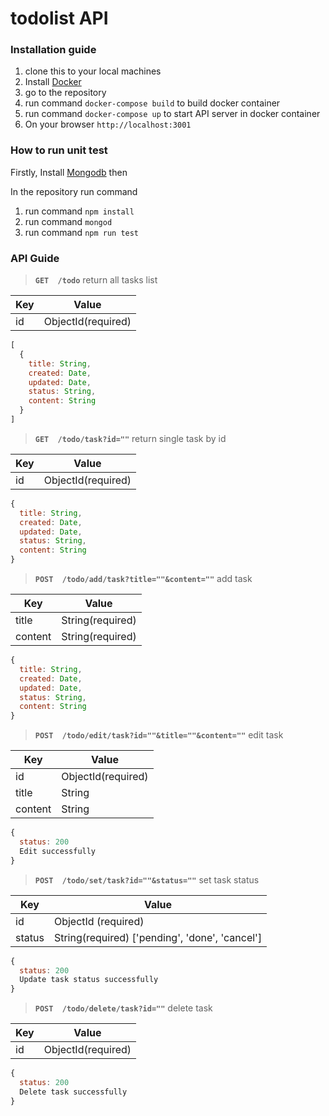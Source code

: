 # todolist API

### Installation guide

1. clone this to your local machines
2. Install [Docker](https://www.docker.com/)
3. go to the repository
4. run command `docker-compose build` to build docker container
5. run command `docker-compose up` to start API server in docker container
5. On your browser `http://localhost:3001`

### How to run unit test

Firstly, Install [Mongodb](https://www.mongodb.com/) then 

In the repository run command

1. run command `npm install`
2. run command `mongod`
3. run command `npm run test`

### API Guide
> **`GET  /todo`** return all tasks list

Key | Value
------------ | -------------
id | ObjectId(required)
```javascript
[
  {
    title: String,
    created: Date,
    updated: Date,
    status: String,
    content: String
  }
]
```


> **`GET  /todo/task?id=""`** return single task by id

Key | Value
------------ | -------------
id | ObjectId(required)
```javascript
{
  title: String,
  created: Date,
  updated: Date,
  status: String,
  content: String
}
```


> **`POST  /todo/add/task?title=""&content=""`** add task

Key | Value 
------------ | -------------
title | String(required)
content | String(required)
```javascript
{
  title: String,
  created: Date,
  updated: Date,
  status: String,
  content: String
}
```


> **`POST  /todo/edit/task?id=""&title=""&content=""`** edit task

Key | Value 
------------ | -------------
id | ObjectId(required)
title | String
content | String
```javascript
{
  status: 200
  Edit successfully
}
```


> **`POST  /todo/set/task?id=""&status=""`** set task status 

Key | Value 
------------ | -------------
id | ObjectId (required)
status | String(required) ['pending', 'done', 'cancel']

```javascript
{
  status: 200
  Update task status successfully
}
```



> **`POST  /todo/delete/task?id=""`** delete task 

Key | Value 
------------ | -------------
id | ObjectId(required)

```javascript
{
  status: 200
  Delete task successfully
}
```
